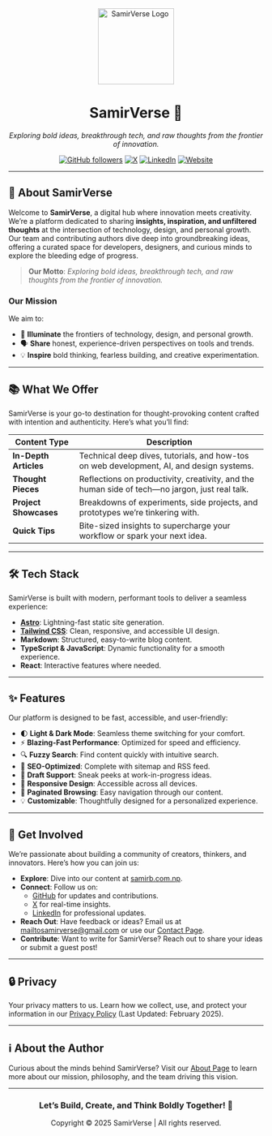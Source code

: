 <div align="center">
  <img src="https://samirb.com.np/favicon.svg" alt="SamirVerse Logo" width="150"/>
  <h1>SamirVerse 🌌</h1>
  <p><em>Exploring bold ideas, breakthrough tech, and raw thoughts from the frontier of innovation.</em></p>
  
  [![GitHub followers](https://img.shields.io/github/followers/SamirVerse?label=Follow&style=social)](https://github.com/SamirVerse)
  [![X](https://img.shields.io/badge/X-SamirVerse-%231DA1F2)](https://x.com/SamirVerse)
  [![LinkedIn](https://img.shields.io/badge/LinkedIn-SamirVerse-%230A66C2)](https://linkedin.com/company/SamirVerse)
  [![Website](https://img.shields.io/badge/Website-samirb.com.np-%23FF5733)](https://samirb.com.np)
</div>

---

## 🚀 About SamirVerse

Welcome to **SamirVerse**, a digital hub where innovation meets creativity. We’re a platform dedicated to sharing **insights, inspiration, and unfiltered thoughts** at the intersection of technology, design, and personal growth. Our team and contributing authors dive deep into groundbreaking ideas, offering a curated space for developers, designers, and curious minds to explore the bleeding edge of progress.

> **Our Motto**: *Exploring bold ideas, breakthrough tech, and raw thoughts from the frontier of innovation.*

### Our Mission
We aim to:
- 🌟 **Illuminate** the frontiers of technology, design, and personal growth.
- 🗣️ **Share** honest, experience-driven perspectives on tools and trends.
- 💡 **Inspire** bold thinking, fearless building, and creative experimentation.

---

## 📚 What We Offer

SamirVerse is your go-to destination for thought-provoking content crafted with intention and authenticity. Here’s what you’ll find:

| Content Type          | Description                                                                 |
|-----------------------|-----------------------------------------------------------------------------|
| **In-Depth Articles** | Technical deep dives, tutorials, and how-tos on web development, AI, and design systems. |
| **Thought Pieces**    | Reflections on productivity, creativity, and the human side of tech—no jargon, just real talk. |
| **Project Showcases** | Breakdowns of experiments, side projects, and prototypes we’re tinkering with. |
| **Quick Tips**        | Bite-sized insights to supercharge your workflow or spark your next idea.    |

---

## 🛠️ Tech Stack

SamirVerse is built with modern, performant tools to deliver a seamless experience:

- **[Astro](https://astro.build/)**: Lightning-fast static site generation.
- **[Tailwind CSS](https://tailwindcss.com/)**: Clean, responsive, and accessible UI design.
- **Markdown**: Structured, easy-to-write blog content.
- **TypeScript & JavaScript**: Dynamic functionality for a smooth experience.
- **React**: Interactive features where needed.

---

## ✨ Features

Our platform is designed to be fast, accessible, and user-friendly:

- 🌓 **Light & Dark Mode**: Seamless theme switching for your comfort.
- ⚡ **Blazing-Fast Performance**: Optimized for speed and efficiency.
- 🔍 **Fuzzy Search**: Find content quickly with intuitive search.
- 🔗 **SEO-Optimized**: Complete with sitemap and RSS feed.
- 🧠 **Draft Support**: Sneak peeks at work-in-progress ideas.
- 📱 **Responsive Design**: Accessible across all devices.
- 🔄 **Paginated Browsing**: Easy navigation through our content.
- 💡 **Customizable**: Thoughtfully designed for a personalized experience.

---

## 🤝 Get Involved

We’re passionate about building a community of creators, thinkers, and innovators. Here’s how you can join us:

- **Explore**: Dive into our content at [samirb.com.np](https://samirb.com.np).
- **Connect**: Follow us on:
  - [GitHub](https://github.com/SamirVerse) for updates and contributions.
  - [X](https://x.com/SamirVerse) for real-time insights.
  - [LinkedIn](https://linkedin.com/company/SamirVerse) for professional updates.
- **Reach Out**: Have feedback or ideas? Email us at [mailtosamirverse@gmail.com](mailto:mailtosamirverse@gmail.com) or use our [Contact Page](https://samirb.com.np/contact).
- **Contribute**: Want to write for SamirVerse? Reach out to share your ideas or submit a guest post!

---

## 🔒 Privacy

Your privacy matters to us. Learn how we collect, use, and protect your information in our [Privacy Policy](https://samirb.com.np/privacy) (Last Updated: February 2025).

---

## ℹ️ About the Author

Curious about the minds behind SamirVerse? Visit our [About Page](https://samirb.com.np/about) to learn more about our mission, philosophy, and the team driving this vision.

---

<div align="center">
  <h3>Let’s Build, Create, and Think Boldly Together! 🚀</h3>
  <p>Copyright © 2025 SamirVerse | All rights reserved.</p>
</div>
